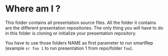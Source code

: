 Where am I ?
================================

This folder contains all presentation source files. All the folder it contains are the different presentation repositories. The only thing you will have to do in this folder is cloning or initialize your presentation repository. 

You have to use those folders NAME as first parameter to run smartRep (example `sr foo 1` to run presentation 1 from repo/folder `foo`). 





